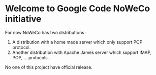 # Welcome to Google Code NoWeCo initiative #

For now NoWeCo has two distributions :
  1. A distribution with a home made server which only support POP protocol.
  1. Another distribution with Apache James server which support IMAP, POP, ... protocols.

No one of this project have official release.